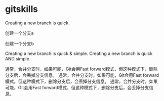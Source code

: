 # gitskills

Creating a new branch is quick.

创建一个分支a

创建一个分支b

Creating a new branch is quick & simple.
Creating a new branch is quick AND simple.



通常，合并分支时，如果可能，Git会用Fast forward模式，但这种模式下，删除分支后，会丢掉分支信息。
通常，合并分支时，如果可能，Git会用Fast forward模式，但这种模式下，删除分支后，会丢掉分支信息。
通常，合并分支时，如果可能，Git会用Fast forward模式，但这种模式下，删除分支后，会丢掉分支信息。


<!-- dddd -->